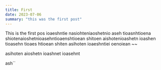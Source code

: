 ```yaml
---
title: First
date: 2023-07-06
summary: "this was the first post"
---
```


This is the first pos ioaeshntie nasiohteniaoshetnio aseh tioasnhtioena shiotenaioshetnioasehntioaenshtioean shitoen aishotenioashetn ioashen tioasehn tioaes htioean shiten asihoten ioaeshntiei oenoiean ~~

asihoten aioshetn ioashnet ioasehnt

ash``